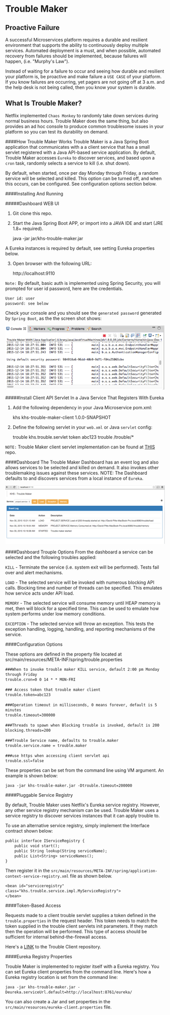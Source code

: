 # Trouble Maker
Proactive Failure
-----------------
A successful Microservices platform requires a durable and resilient environment that supports the ability to continuously deploy multiple services. Automated deployment is a must, and when possible, automated recovery from failures should be implemented, because failures will happen, (i.e. "Murphy's Law").

Instead of waiting for a failure to occur and seeing how durable and resilient your platform is, be proactive and make failure a `USE CASE` of your platform. If you know failures are occurring, yet pagers are not going off at 3 a.m. and the help desk is not being called, then you know your system is durable. 

What Is Trouble Maker? 
---------------------
Netflix implemented `Chaos Monkey` to randomly take down services during normal business hours. Trouble Maker does the same thing, but also provides an ad hoc console to produce common troublesome issues in your platform so you can test its durability on demand. 

####How Trouble Maker Works
Trouble Maker is a Java Spring Boot application that communicates with a a client service that has a small servlet registered with a Java API-based service application. By default, Trouble Maker accesses `Eureka` to discover services, and based upon a `cron` task, randomly selects a service to kill (i.e. shut down).

By default, when started, once per day Monday through Friday, a random service will be selected and killed. This option can be turned off, and when this occurs, can be configured. See configuration options section below. 

####Installing And Running

#####Dashboard WEB UI 

1. Git clone this repo.

2. Start the Java Spring Boot APP, or import into a JAVA IDE and start (JRE 1.8+ required). 

	java -jar jar/khs-trouble-maker.jar
 
A Eureka instances is required by default, see setting Eureka properties below. 
 
3. Open browser with the following URL: 

	http://localhost:9110
	
`Note:` By default, basic auth is implemented using Spring Security, you will prompted for user id password, here are the credentials.

	User id: user 
	password: see below 
	
Check your console and you should see the `generated password` generated by `Spring Boot`, as the the screen shot shows:

![](/img/console-default-console.png)
	

#####Install Client API Servlet In a Java Service That Registers With Eureka  

1) Add the following dependency in your Java Microservice pom.xml:

	<dependency>
	  <groupId>khs</groupId>
	  <artifactId>khs-trouble-maker-client</artifactId>
	  <version>1.0.0-SNAPSHOT</version>
	</dependency>

2) Define the following servlet in your `web.xml` or Java `servlet` config:

	<servlet>
	    <servlet-name>trouble</servlet-name>
	    <servlet-class>khs.trouble.servlet</servlet-class>
	     <init-param>
            <param-name>token</param-name>
            <!-- token should match dashboard token -->
            <param-value>abc123</param-value>
        </init-param>
	</servlet>
	<servlet-mapping>
	    <servlet-name>trouble</servlet-name>
	    <url-pattern>/trouble/*</url-pattern>
	</servlet-mapping>
		
`NOTE:` Trouble Maker client servlet implementation can be found at [THIS](https://github.com/in-the-keyhole/khs-trouble-maker-client) repo.

####Dashboard
The Trouble Maker Dashboard has an event log and also allows services to be selected and killed on demand. It also invokes other troublemaking issues against these services. NOTE: The Dashboard defaults to and discovers services from a local instance of `Eureka`. 

![](/img/trouble-screen.png)


####Dashboard Trouple Options
From the dashboard a service can be selected and the following troubles applied: 

`KILL` - Terminate the service (i.e. system exit will be performed). Tests fail over and alert mechanisms.

`LOAD` - The selected service will be invoked with numerous blocking API calls. Blocking time and number of threads can be specified. This emulates how service acts under API load.

`MEMORY` - The selected service will consume memory until HEAP memory is met, then will block for a specified time. This can be used to emulate how system performs under low memory conditions.

`EXCEPTION` - The selected service will throw an exception. This tests the exception handling, logging, handling, and reporting mechanisms of the service.

####Configuration Options

These options are defined in the property file located at src/main/resources/META-INF/spring/trouble.properties

	###When to invoke trouble maker KILL service, default 2:00 pm Monday through Friday
	trouble.cron=0 0 14 * * MON-FRI

	### Access token that trouble maker client  
	trouble.token=abc123

	###Operation timeout in milliseconds, 0 means forever, default is 5 minutes
	trouble.timeout=300000

	###Threads to spawn when Blocking trouble is invoked, default is 200
	blocking.threads=200  

	###Trouble Service name, defaults to trouble.maker
	trouble.service.name = trouble.maker
	
	###use https when accessing client servlet api
	trouble.ssl=false

These properties can be set from the command line using VM argument. An example is shown below:

	java -jar khs-trouble-maker.jar -Dtrouble.timeout=200000

####Pluggable Service Registry

By default, Trouble Maker uses Netflix's Eureka service registry. However, any other service registry mechanism can be used.  Trouble Maker uses a service registry to discover services instances that it can apply trouble to.  

To use an alternative service registry, simply implement the Interface contract shown below: 

	public interface IServiceRegistry {
		public void start();
		public String lookup(String serviceName);	
		public List<String> serviceNames();
	}

Then register it in the `src/main/resources/META-INF/spring/application-context-service-registry.xml` file as shown below. 

	<bean id="serviceregistry" class="khs.trouble.service.impl.MyServiceRegistry">
	</bean> 

####Token-Based Access 

Requests made to a client trouble servlet supplies a token defined in the `trouble.properties` in the request header. This token needs to match the token supplied in the trouble client servlets init parameters. If they match then the operation will be performed. This type of access should be sufficient for internal behind-the-firewall access.

Here's a [LINK](https://github.com/in-the-keyhole/khs-trouble-maker-client) to the Trouble Client repository.  

####Eureka Registry Properties 

Trouble Maker is implemented to register itself with a Eureka registry. You can set Eureka client properties from the command line. Here's how a Eureka registry location is set from the command line:

	java -jar khs-trouble-maker.jar -Deureka.serviceUrl.default=http://localhost:8761/eureka/

You can also create a Jar and set properties in the `src/main/resources/eureka-client.properties` file. 
